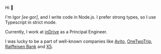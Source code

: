 Hi 👋

I'm Igor *[ee·gor]*, and I write code in Node.js. I prefer strong types, so I use Typescript in strict mode.

Currently, I work at [inDrive](https://github.com/indriver) as a Principal Engineer.

I was lucky to be a part of well-known companies like [Avito](https://www.avito.ru "The biggest classified in the world"), [OneTwoTrip](https://www.onetwotrip.com/en-us/ "Hotel search engine"), [Raiffeisen Bank](https://www.raiffeisen.ru/en/) and [X5](https://www.x5.ru/en/ "Top-3 grocery delivery service").

